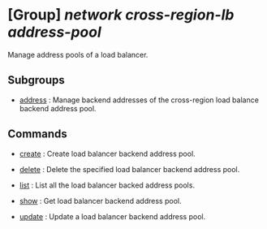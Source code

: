 # [Group] _network cross-region-lb address-pool_

Manage address pools of a load balancer.

## Subgroups

- [address](/Commands/network/cross-region-lb/address-pool/address/readme.md)
: Manage backend addresses of the cross-region load balance backend address pool.

## Commands

- [create](/Commands/network/cross-region-lb/address-pool/_create.md)
: Create load balancer backend address pool.

- [delete](/Commands/network/cross-region-lb/address-pool/_delete.md)
: Delete the specified load balancer backend address pool.

- [list](/Commands/network/cross-region-lb/address-pool/_list.md)
: List all the load balancer backed address pools.

- [show](/Commands/network/cross-region-lb/address-pool/_show.md)
: Get load balancer backend address pool.

- [update](/Commands/network/cross-region-lb/address-pool/_update.md)
: Update a load balancer backend address pool.
